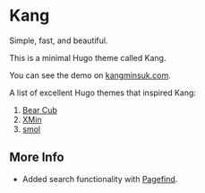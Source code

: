 # Kang

Simple, fast, and beautiful.

This is a minimal Hugo theme called Kang.

You can see the demo on [kangminsuk.com](https://kangminsuk.com).

A list of excellent Hugo themes that inspired Kang:

1. [Bear Cub](https://github.com/clente/hugo-bearcub)
2. [XMin](https://github.com/yihui/hugo-xmin)
3. [smol](https://github.com/sumnerevans/smol)

## More Info
- Added search functionality with [Pagefind](https://pagefind.app).
